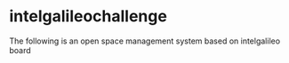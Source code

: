 intelgalileochallenge
=====================

The following is an open space management system based on intelgalileo board
